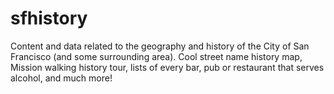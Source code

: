 # sfhistory
Content and data related to the geography and history of the City of San Francisco (and some surrounding area).  Cool street name history map, Mission walking history tour, lists of every bar, pub or restaurant that serves alcohol, and much more!
